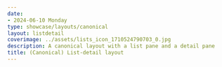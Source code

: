 ```yaml
---
date:
- 2024-06-10 Monday
type: showcase/layouts/canonical
layout: listdetail
coverimage: ../assets/lists_icon_1710524790703_0.jpg
description: A canonical layout with a list pane and a detail pane
title: (Canonical) List-detail layout
---
```

